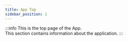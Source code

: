 ```yaml
---
title: App Top
sidebar_position: 1
---
```


:::info
This is the top page of the App.<br />
This section contains information about the application.
:::
